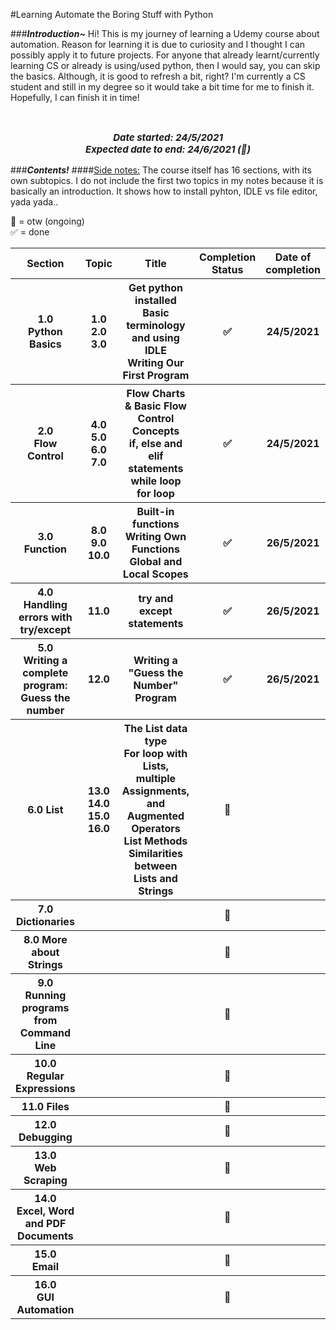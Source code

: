 #Learning Automate the Boring Stuff with Python

###<i><b>Introduction~</b></i>
Hi! This is my journey of learning a Udemy course about automation. Reason for learning it is due to curiosity and I thought I can possibly apply it to future projects.
For anyone that already learnt/currently learning CS or already is using/used python, then I would say, you can skip
the basics. Although, it is good to refresh a bit, right? I'm currently a CS student and still in my degree so
it would take a bit time for me to finish it. Hopefully, I can finish it in time!

<br>
<center><p style="font-size: 15px; font-style: oblique;"> <b>Date started: 24/5/2021 <br>
Expected date to end: 24/6/2021 (🎯)</b></p></center>

###<i><b>Contents!</b></i>
####<u>Side notes:</u>
The course itself has 16 sections, with its own subtopics. I do not include the first two topics in my notes because
it is basically an introduction. It shows how to install pyhton, IDLE vs file editor, yada yada..

🚗 = otw (ongoing) <br> ✅ = done

<table>
    <tr>
        <th>Section</th>
        <th>Topic</th>
        <th>Title</th>
        <th>Completion Status</th>
        <th>Date of completion</th>
    </tr>
    <tr>
        <th> 1.0 <br> Python Basics</th>
        <th> 1.0 <br> 2.0 3.0</th>
        <th> Get python installed  <br>Basic terminology and using IDLE <br> Writing Our First Program</th>
        <th> ✅ </th>
        <th> 24/5/2021 </th>
    </tr>
    <tr>
        <th> 2.0<br>Flow Control</th>
        <th> 4.0 <br> 5.0 <br> 6.0 <br> 7.0</th>
        <th> Flow Charts & Basic Flow Control Concepts <br> if, else and elif statements <br>
        while loop <br> for loop </th>
        <th> ✅ </th>
        <th> 24/5/2021 </th>
    </tr>
    <tr>
        <th> 3.0<br> Function</th>
        <th> 8.0 <br> 9.0 <br> 10.0 </th>
        <th> Built-in functions <br> Writing Own Functions <br> Global and Local Scopes </th>
        <th> ✅ </th>
        <th> 26/5/2021 </th>
    </tr>
    <tr>
        <th> 4.0<br> Handling errors with try/except</th>
        <th> 11.0 </th>
        <th> try and except statements </th>
        <th> ✅ </th>
        <th> 26/5/2021 </th>
    </tr>
    <tr>
        <th> 5.0 <br> Writing a complete program: Guess the number</th>
        <th> 12.0  </th>
        <th> Writing a "Guess the Number" Program </th>
        <th> ✅ </th>
        <th> 26/5/2021 </th>
    </tr>
    <tr>
        <th> 6.0 List</th>
        <th> 13.0 <br> 14.0 <br> 15.0 <br> 16.0 </th>
        <th>  The List data type <br> For loop with Lists, multiple Assignments, and Augmented Operators <br> List Methods <br> Similarities between Lists and Strings</th>
        <th> 🚗 </th>
        <th>  </th>
    </tr>
    <tr>
        <th> 7.0 Dictionaries</th>
        <th>  </th>
        <th>  </th>
        <th> 🚗 </th>
        <th>  </th>
    </tr>
    <tr>
        <th> 8.0 More about Strings</th>
        <th>  </th>
        <th>  </th>
        <th> 🚗 </th>
        <th>  </th>
    </tr>
    <tr>
        <th> 9.0<br> Running programs from Command Line</th>
        <th>  </th>
        <th>  </th>
        <th> 🚗 </th>
        <th>  </th>
    </tr>
    <tr>
        <th> 10.0<br> Regular Expressions</th>
        <th>  </th>
        <th>  </th>
        <th> 🚗 </th>
        <th>  </th>
    </tr>
    <tr>
        <th> 11.0 Files</th>
        <th>  </th>
        <th>  </th>
        <th> 🚗 </th>
        <th>  </th>
    </tr>
    <tr>
        <th> 12.0<br> Debugging</th>
        <th>  </th>
        <th>  </th>
        <th> 🚗 </th>
        <th>  </th>
    </tr>
    <tr>
        <th> 13.0<br> Web Scraping </th>
        <th>  </th>
        <th>  </th>
        <th> 🚗 </th>
        <th>  </th>
    </tr>
    <tr>
        <th> 14.0 <br>Excel, Word and PDF Documents </th>
        <th>  </th>
        <th>  </th>
        <th> 🚗 </th>
        <th>  </th>
    </tr>
    <tr>
        <th> 15.0<br> Email </th>
        <th>  </th>
        <th>  </th>
        <th> 🚗 </th>
        <th>  </th>
    </tr>
    <tr>
        <th> 16.0 <br> GUI Automation</th>
        <th>  </th>
        <th>  </th>
        <th> 🚗 </th>
        <th>  </th>
    </tr>

</table>
